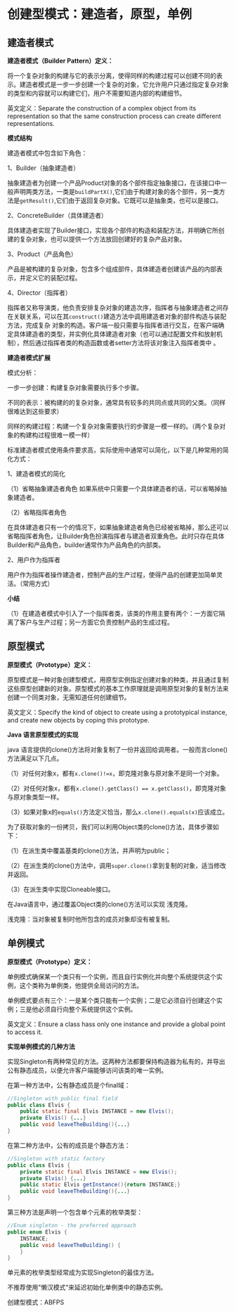 # 创建型模式：建造者，原型，单例

## 建造者模式

**建造者模式（Builder Pattern）定义：**

将一个复杂对象的构建与它的表示分离，使得同样的构建过程可以创建不同的表示。建造者模式是一步一步创建一个复杂的对象，它允许用户只通过指定复杂对象的类型和内容就可以构建它们，用户不需要知道内部的构建细节。

英文定义：Separate the construction of a complex object from its representation so that the same construction process can create different representations.

**模式结构**

建造者模式中包含如下角色：

1、Builder（抽象建造者）

抽象建造者为创建一个产品Product对象的各个部件指定抽象接口，在该接口中一般声明两类方法，一类是`buildPartX()`,它们由于构建对象的各个部件，另一类方法是`getResult()`,它们由于返回复杂对象。它既可以是抽象类，也可以是接口。

2、ConcreteBuilder（具体建造者）

具体建造者实现了Builder接口，实现各个部件的构造和装配方法，并明确它所创建的复杂对象，也可以提供一个方法放回创建好的复杂产品对象。

3、Product（产品角色）

产品是被构建的复杂对象，包含多个组成部件，具体建造者创建该产品的内部表示，并定义它的装配过程。

4、Director（指挥者）

指挥者又称导演类，他负责安排复杂对象的建造次序，指挥者与抽象建造者之间存在关联关系，可以在其`construct()`建造方法中调用建造者对象的部件构造与装配方法，完成复杂 对象的构造。客户端一般只需要与指挥者进行交互，在客户端确定具体建造者的类型，并实例化具体建造者对象（也可以通过配置文件和放射机制），然后通过指挥者类的构造函数或者setter方法将该对象注入指挥者类中 。

**建造者模式扩展**

模式分析：

一步一步创建：构建复杂对象需要执行多个步骤。

不同的表示：被构建的的复杂对象，通常具有较多的共同点或共同的父类。（同样很难达到这些要求）

同样的构建过程：构建一个复杂对象需要执行的步骤是一模一样的。（两个复杂对象的构建构过程很难一模一样）

标准建造者模式使用条件要求高，实际使用中通常可以简化，以下是几种常用的简化方式：

1、建造者模式的简化

（1）省略抽象建造者角色
如果系统中只需要一个具体建造者的话，可以省略掉抽象建造者。

（2）省略指挥者角色

在具体建造者只有一个的情况下，如果抽象建造者角色已经被省略掉，那么还可以省略指挥者角色，让Builder角色扮演指挥者与建造者双重角色。此时只存在具体Builder和产品角色，builder通常作为产品角色的内部类。

2、用户作为指挥者

用户作为指挥者操作建造者，控制产品的生产过程，使得产品的创建更加简单灵活。（常用方式）

**小结**

（1）在建造者模式中引入了一个指挥者类，该类的作用主要有两个：一方面它隔离了客户与生产过程；另一方面它负责控制产品的生成过程。

## 原型模式

**原型模式（Prototype）定义：**

原型模式是一种对象创建型模式，用原型实例指定创建对象的种类，并且通过复制这些原型创建新的对象。原型模式的基本工作原理就是调用原型对象的复制方法来创建一个同类对象，无需知道任何创建细节。

英文定义：Specify the kind of object to create using a prototypical instance, and create new objects by coping this prototype.

**Java 语言原型模式的实现**

java 语言提供的clone()方法将对象复制了一份并返回给调用者。一般而言clone()方法满足以下几点。

（1）对任何对象x，都有`x.clone()!=x`，即克隆对象与原对象不是同一个对象。

（2）对任何对象x，都有`x.clone().getClass() == x.getClass()`，即克隆对象与原对象类型一样。

（3）如果对象x的`equals()`方法定义恰当，那么`x.clone().equals(x)`应该成立。

为了获取对象的一份拷贝，我们可以利用Object类的clone()方法，具体步骤如下：

（1）在派生类中覆盖基类的clone()方法，并声明为public；

（2）在派生类的clone()方法中，调用`super.clone()`拿到复制的对象，适当修改并返回。

（3）在派生类中实现Cloneable接口。

在Java语言中，通过覆盖Object类的clone()方法可以实现 浅克隆。

浅克隆：当对象被复制时他所包含的成员对象却没有被复制。

## 单例模式

**原型模式（Prototype）定义：**

单例模式确保某一个类只有一个实例，而且自行实例化并向整个系统提供这个实例，这个类称为单例类，他提供全局访问的方法。

单例模式要点有三个：一是某个类只能有一个实例；二是它必须自行创建这个实例；三是他必须自行向整个系统提供这个实例。

英文定义：Ensure a class hass only one instance and provide a global point to access it.

**实现单例模式的几种方法** 

实现Singleton有两种常见的方法。这两种方法都要保持构造器为私有的，并导出公有静态成员，以便允许客户端能够访问该类的唯一实例。

在第一种方法中，公有静态成员是个final域：

```java
//Singleton with public final field
public class Elvis {
    public static final Elvis INSTANCE = new Elvis();
    private Elvis() {...}
    public void leaveTheBuilding(){...}
}	
```

在第二种方法中，公有的成员是个静态方法：

```java
//Singleton with static factory
public class Elvis {
    private static final Elvis INSTANCE = new Elvis();
    private Elvis() {...}
    public static Elvis getInstance(){return INSTANCE;}
    public void leaveTheBuilding(){...}
}
```

第三种方法是声明一个包含单个元素的枚举类型：

```java
//Enum singleton - the preferred approach
public enum Elvis {
    INSTANCE;
    public void leaveTheBuilding() {
    }
}
```

单元素的枚举类型经常成为实现Singleton的最佳方法。

不推荐使用"懒汉模式“来延迟初始化单例类中的静态实例。

创建型模式：ABFPS